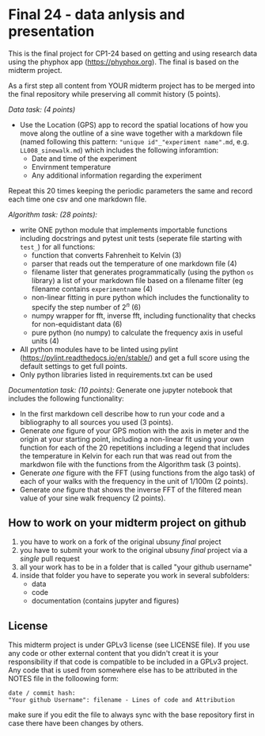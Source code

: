 # Final 24 - data anlysis and presentation

This is the final project for CP1-24 based on getting and using research data using the phyphox app (https://phyphox.org).
The final is based on the midterm project.

As a first step all content from YOUR midterm project has to be merged into the final repository while preserving all commit history (5 points).

*Data task: (4 points)*
- Use the Location (GPS) app to record the spatial locations of how you move along the outline of a sine wave together with a markdown file (named following this pattern: `"unique id"_"experiment name".md`, e.g. `LL008_sinewalk.md`) which includes the following inforamtion:
   - Date and time of the experiment
   - Envirnment temperature
   - Any additional information regarding the experiment
 
Repeat this 20 times keeping the periodic parameters the same and record each time one csv and one markdown file.

*Algorithm  task: (28 points):*
- write ONE python module that implements importable functions including docstrings and pytest unit tests (seperate file starting with `test_`) for all functions:
   - function that converts Fahrenheit to Kelvin (3)
   - parser that reads out the temperature of one markdown file (4)
   - filename lister that generates programmatically (using the python `os` library) a list of your markdown file based on a filename filter (eg filename contains `experimentname` (4)
   - non-linear fitting in pure python which includes the functionality to specify the step number of $2^n$ (6)
   - numpy wrapper for fft, inverse fft, including functionality that checks for non-equidistant data (6)
   - pure python (no numpy) to calculate the frequency axis in useful units (4)
- All python modules have to be linted using pylint (https://pylint.readthedocs.io/en/stable/) and get a full score using the default settings to get full points.
- Only python libraries listed in requirements.txt can be used

*Documentation task: (10 points):*
Generate one jupyter notebook that includes the following functionality:
- In the first markdown cell describe how to run your code and a bibliography to all sources you used (3 points).
- Generate *one* figure of your GPS motion with the axis in meter and the origin at your starting point, including a non-linear fit using your own function for each of the 20 repetitions including a legend that includes the temperature in Kelvin for each run that was read out from the markdwon file with the functions from the Algorithm task (3 points).
- Generate *one* figure with the FFT (using functions from the algo task) of each of your walks with the frequency in the unit of 1/100m (2 points).
- Generate *one* figure that shows the inverse FFT of the filtered mean value of your sine walk frequency (2 points).

## How to work on your midterm project on github

1. you have to work on a fork of the original ubsuny *final* project
2. you have to submit your work to the original ubsuny *final* project via a *single* pull request
3. all your work has to be in a folder that is called "your github username"
4. inside that folder you have to seperate you work in several subfolders:
     - data
     - code
     - documentation (contains jupyter and figures)

## License
This midterm project is under GPLv3 license (see LICENSE file).
If you use any code or other external content that you didn't creat it is your responsibility if that code is compatible to be included in a GPLv3 project. Any code that is used from somewhere else has to be attributed in the NOTES file in the folloowing form:

``` text
date / commit hash:
"Your github Username": filename - Lines of code and Attribution
```
 make sure if you edit the file to always sync with the base repository first in case there have been changes by others.
